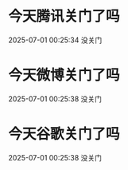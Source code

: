 # 今天腾讯关门了吗

2025-07-01 00:25:34 没关门

# 今天微博关门了吗

2025-07-01 00:25:38 没关门

# 今天谷歌关门了吗

2025-07-01 00:25:38 没关门

